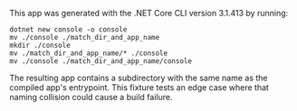 This app was generated with the .NET Core CLI version 3.1.413 by running:
```
dotnet new console -o console
mv ./console ./match_dir_and_app_name
mkdir ./console
mv ./match_dir_and_app_name/* ./console
mv ./console ./match_dir_and_app_name/console
```

The resulting app contains a subdirectory with the same name as the compiled
app's entrypoint. This fixture tests an edge case where that naming collision
could cause a build failure.
